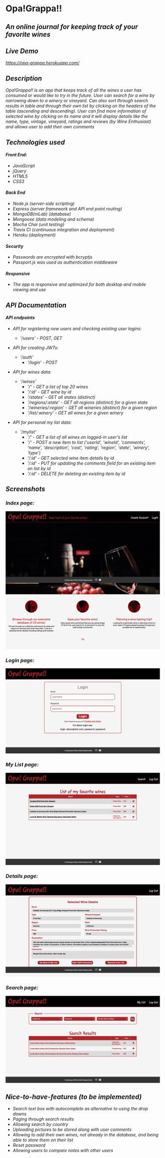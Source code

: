 # Opa!Grappa!!    <br>
## <i>An online journal for keeping track of your favorite wines <br>
 

## Live Demo
https://opa-grappa.herokuapp.com/ <br>


## Description <br>  
Opa!Grappa!! is an app that keeps track of all the wines a user has consumed or would like to try in the future. User can search for a wine by narrowing down to a winery or vineyard. Can also sort through search results in table and through their own list by clicking on the headers of the table (ascending and descending). User can find more information of selected wine by clicking on its name and it will display details like the name, type, vintage, vineyard, ratings and reviews (by Wine Enthusiast) and allows user to add their own comments    <br>


## Technologies used<br> 

#### Front End:
- JavaScript <br>
- jQuery <br>
- HTML5 <br>
- CSS3 <br>

#### Back End <br>
- Node.js (server-side scripting)<br> 
- Express (server framework and API end point routing) <br> 
- MongoDB(mLab) (database) <br> 
- Mongoose (data modeling and schema) <br>
- Mocha Chai (unit testing) <br>
- Travis CI (continuous integration and deployment) <br>
- Heroku (deployment) <br>

#### Security <br>
- Passwords are encrypted with bcryptjs <br>
- Passport.js was used as authentication middleware <br>

#### Responsive <br>
- The app is responsive and optimized for both desktop and mobile viewing and use <br>


## API Documentation <br>

#### API endpoints <br>
- API for registering new users and checking existing user logins: <br>
	* '/users' - POST, GET <br>

- API for creating JWTs: <br>
	* '/auth' <br>
		* '/login' - POST <br>

- API for wines data: <br>
	* '/wines' <br>
		* '/' - GET a list of top 20 wines <br>
		* '/:id' - GET wine by id <br>
		* '/states' - GET all states (distinct) <br>
		* '/regions/:state' - GET all regions (distinct) for a given state <br>
		* '/wineries/:region' - GET all wineries (distinct) for a given region <br>
		* '/list/:winery' - GET all wines for a given winery <br>

- API for personal my list data: <br>
	* '/mylist' <br>
		* '/' - GET a list of all wines on logged-in user's list <br>
		* '/' - POST a new item to list ('userId', 'wineId', 'comments', 'name', 'description', 'cost', 'rating', 'region', 'state', 'winery', 'type') <br>
		* '/:id' - GET selected wine item details by id <br>
		* '/:id' - PUT for updating the comments field for an existing item on list by id <br>
		* '/:id' - DELETE for deleting an existing item by id <br>


## Screenshots <br>

### Index page:<br>
<img src="/screenshots/index.png" alt="Home page - blank"> <br>

### Login page:<br>
<img src="/screenshots/login.png" alt="Login page - blank"> <br>

### My List page:<br>
<img src="/screenshots/mylist.png" alt="My List page - blank"> <br>

### Details page:<br>
<img src="/screenshots/details.png" alt="details page - blank"> <br>

### Search page:<br>
<img src="/screenshots/search.png" alt="Search page - blank"> <br>



## Nice-to-have-features (to be implemented) <br>

- Search text box with autocomplete as alternative to using the drop downs <br>
- Paging through search results <br>
- Allowing search by country <br>
- Uploading pictures to be stored along with user comments <br>
- Allowing to add their own wines, not already in the database, and being able to store them on their list <br>
- Reset password <br>
- Allowing users to compare notes with other users <br> 
</i>


